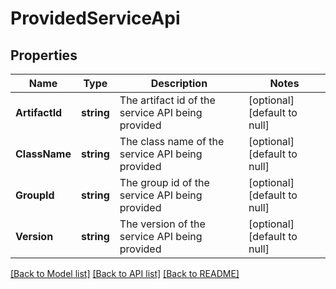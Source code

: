 # ProvidedServiceApi

## Properties
Name | Type | Description | Notes
------------ | ------------- | ------------- | -------------
**ArtifactId** | **string** | The artifact id of the service API being provided | [optional] [default to null]
**ClassName** | **string** | The class name of the service API being provided | [optional] [default to null]
**GroupId** | **string** | The group id of the service API being provided | [optional] [default to null]
**Version** | **string** | The version of the service API being provided | [optional] [default to null]

[[Back to Model list]](../README.md#documentation-for-models) [[Back to API list]](../README.md#documentation-for-api-endpoints) [[Back to README]](../README.md)

